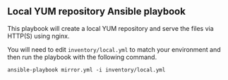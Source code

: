 ## Local YUM repository Ansible playbook

This playbook will create a local YUM repository and serve the files via HTTP(S) using nginx.

You will need to edit `inventory/local.yml` to match your environment and then run the playbook with the following command.
```
ansible-playbook mirror.yml -i inventory/local.yml 
```
